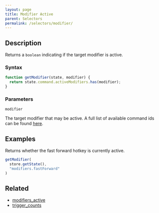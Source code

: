 ```yaml
---
layout: page
title: Modifier Active
parent: Selectors
permalink: /selectors/modifier/
---
```


## Description

Returns a `boolean` indicating if the target modifier is active.

### Syntax

```js
function getModifier(state, modifier) {
  return state.command.activeModifiers.has(modifier);
}
```

### Parameters

`modifier`

The target modifier that may be active. A full list of available command ids can be found [here](../External/commands.json).

## Examples

Returns whether the fast forward hotkey is currently active.

```js
getModifier(
  store.getState(),
  "modifiers.fastForward"
)
```

## Related

- [modifiers_active](./modifiers_active.md)
- [trigger_counts](./trigger_counts.md)